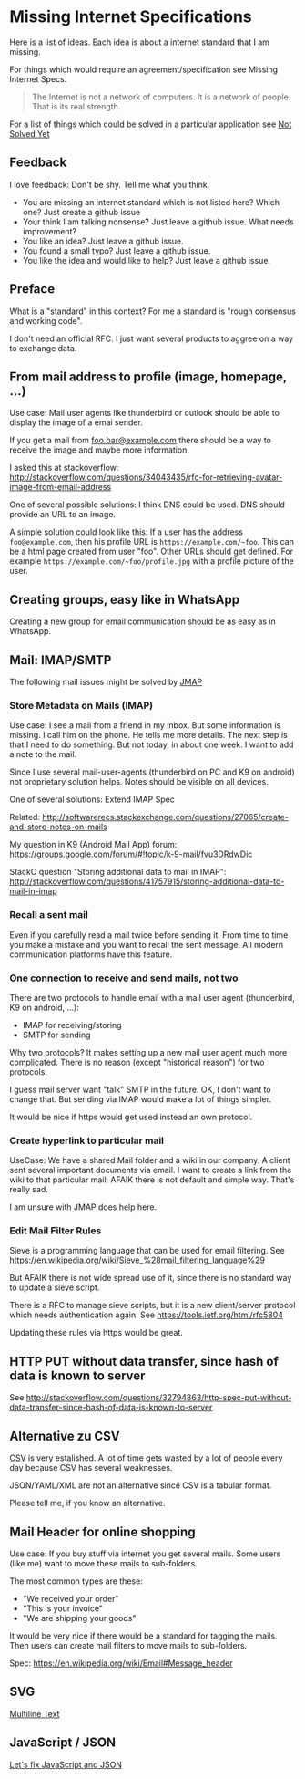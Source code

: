 # Missing Internet Specifications


Here is a list of ideas. Each idea is about a internet standard that I am missing.

For things which would require an agreement/specification see Missing Internet Specs.

> The Internet is not a network of computers. It is a network of people. That is its real strength. 

For a list of things which could be solved in a particular application see [Not Solved Yet](https://github.com/guettli/not-solved-yet)

## Feedback

I love feedback: Don't be shy. Tell me what you think.

 * You are missing an internet standard which is not listed here? Which one? Just create a github issue
 * Your think I am talking nonsense? Just leave a github issue. What needs improvement?
 * You like an idea? Just leave a github issue. 
 * You found a small typo? Just leave a github issue.
 * You like the idea and would like to help? Just leave a github issue.
 
## Preface

What is a "standard" in this context? For me a standard is "rough consensus and working code".

I don't need an official RFC. I just want several products to aggree on a way to exchange data.

## From mail address to profile (image, homepage, ...)

Use case: Mail user agents like thunderbird or outlook should be able to display the image of a emai sender.

If you get a mail from foo.bar@example.com there should be a way to receive the image and maybe more information.

I asked this at stackoverflow: http://stackoverflow.com/questions/34043435/rfc-for-retrieving-avatar-image-from-email-address

One of several possible solutions: I think DNS could be used. DNS should provide an URL to an image.

A simple solution could look like this: If a user has the address `foo@example.com`, then his profile URL is `https://example.com/~foo`. This can be a html page created from user "foo". Other URLs should get defined. For example `https://example.com/~foo/profile.jpg` with a profile picture of the user.

## Creating groups, easy like in WhatsApp

Creating a new group for email communication should be as easy as in
WhatsApp.

## Mail: IMAP/SMTP

The following mail issues might be solved by [JMAP](https://github.com/jmapio/jmap)

### Store Metadata on Mails (IMAP)


Use case: I see a mail from a friend in my inbox. But some information is missing. I call him on the phone. He tells me more details. The next step is that I need to do something. But not today, in about one week. I want to add a note to the mail.

Since I use several mail-user-agents (thunderbird on PC and K9 on android) not proprietary solution helps. Notes should be visible on all devices.

One of several solutions: Extend IMAP Spec

Related: http://softwarerecs.stackexchange.com/questions/27065/create-and-store-notes-on-mails

My question in K9 (Android Mail App) forum: https://groups.google.com/forum/#!topic/k-9-mail/fvu3DRdwDic

StackO question "Storing additional data to mail in IMAP": http://stackoverflow.com/questions/41757915/storing-additional-data-to-mail-in-imap

### Recall a sent mail

Even if you carefully read a mail twice before sending it. From time to time you make a mistake and you want
to recall the sent message. All modern communication platforms have this feature.

### One connection to receive and send mails, not two

There are two protocols to handle email with a mail user agent (thunderbird, K9 on android, ...):

 * IMAP for receiving/storing
 * SMTP for sending
 
Why two protocols? It makes setting up a new mail user agent much more complicated. There is no reason (except "historical reason") for two protocols. 

I guess mail server want "talk" SMTP in the future. OK, I don't want to change that. But sending via IMAP would make a lot of things simpler.

It would be nice if https would get used instead an own protocol.

### Create hyperlink to particular mail

UseCase: We have a shared Mail folder and a wiki in our company. A client sent several important documents via email. I want to create a link from the wiki to that particular mail. AFAIK there is not default and simple way. That's really sad.

I am unsure with JMAP does help here.

### Edit Mail Filter Rules

Sieve is a programming language that can be used for email filtering. See https://en.wikipedia.org/wiki/Sieve_%28mail_filtering_language%29

But AFAIK there is not wide spread use of it, since there is no standard way to update a sieve script.

There is a RFC to manage sieve scripts, but it is a new client/server protocol which needs authentication again. See https://tools.ietf.org/html/rfc5804


Updating these rules via https would be great.

## HTTP PUT without data transfer, since hash of data is known to server

See http://stackoverflow.com/questions/32794863/http-spec-put-without-data-transfer-since-hash-of-data-is-known-to-server

## Alternative zu CSV

[CSV](https://en.wikipedia.org/wiki/Comma-separated_values) is very estalished. A lot of time gets wasted by a lot of people every day because CSV has several weaknesses.

JSON/YAML/XML are not an alternative since CSV is a tabular format.

Please tell me, if you know an alternative.


## Mail Header for online shopping

Use case: If you buy stuff via internet you get several mails. Some users (like me) want to move these mails to sub-folders.


The most common types are these:

  * "We received your order"
  * "This is your invoice"
  * "We are shipping your goods"

It would be very nice if there would be a standard for tagging the mails.
Then users can create mail filters to move mails to sub-folders.

Spec: https://en.wikipedia.org/wiki/Email#Message_header

## SVG
[Multiline Text](https://stackoverflow.com/questions/58750651/multiline-text-in-svg)

## JavaScript / JSON

[Let's fix JavaScript and JSON](https://github.com/guettli/lets-fix-js)
